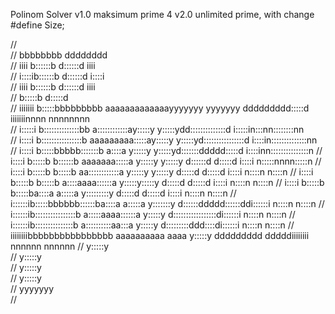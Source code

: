 Polinom Solver
v1.0 maksimum prime 4
v2.0 unlimited prime, with change #define Size;

//                                                                                                               
//         bbbbbbbb                                                             dddddddd                         
//    iiii b::::::b                                                             d::::::d  iiii                   
//   i::::ib::::::b                                                             d::::::d i::::i                  
//    iiii b::::::b                                                             d::::::d  iiii                   
//          b:::::b                                                             d:::::d                          
//  iiiiiii b:::::bbbbbbbbb      aaaaaaaaaaaaayyyyyyy           yyyyyyy ddddddddd:::::d iiiiiiinnnn  nnnnnnnn    
//  i:::::i b::::::::::::::bb    a::::::::::::ay:::::y         y:::::ydd::::::::::::::d i:::::in:::nn::::::::nn  
//   i::::i b::::::::::::::::b   aaaaaaaaa:::::ay:::::y       y:::::yd::::::::::::::::d  i::::in::::::::::::::nn 
//   i::::i b:::::bbbbb:::::::b           a::::a y:::::y     y:::::yd:::::::ddddd:::::d  i::::inn:::::::::::::::n
//   i::::i b:::::b    b::::::b    aaaaaaa:::::a  y:::::y   y:::::y d::::::d    d:::::d  i::::i  n:::::nnnn:::::n
//   i::::i b:::::b     b:::::b  aa::::::::::::a   y:::::y y:::::y  d:::::d     d:::::d  i::::i  n::::n    n::::n
//   i::::i b:::::b     b:::::b a::::aaaa::::::a    y:::::y:::::y   d:::::d     d:::::d  i::::i  n::::n    n::::n
//   i::::i b:::::b     b:::::ba::::a    a:::::a     y:::::::::y    d:::::d     d:::::d  i::::i  n::::n    n::::n
//  i::::::ib:::::bbbbbb::::::ba::::a    a:::::a      y:::::::y     d::::::ddddd::::::ddi::::::i n::::n    n::::n
//  i::::::ib::::::::::::::::b a:::::aaaa::::::a       y:::::y       d:::::::::::::::::di::::::i n::::n    n::::n
//  i::::::ib:::::::::::::::b   a::::::::::aa:::a     y:::::y         d:::::::::ddd::::di::::::i n::::n    n::::n
//  iiiiiiiibbbbbbbbbbbbbbbb     aaaaaaaaaa  aaaa    y:::::y           ddddddddd   dddddiiiiiiii nnnnnn    nnnnnn
//                                                  y:::::y                                                      
//                                                 y:::::y                                                       
//                                                y:::::y                                                        
//                                               y:::::y                                                         
//                                              yyyyyyy                                                          
//                                                                                                               
                                                                                                                                                                                                              
